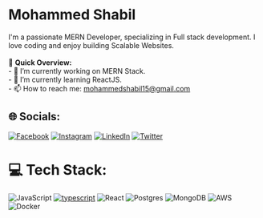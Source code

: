 # Mohammed Shabil 
I'm a passionate MERN Developer, specializing in Full stack development. I love coding and enjoy building Scalable Websites. <br><br>🚀 **Quick Overview:**<br>- 🔭 I’m currently working on MERN Stack.<br>- 🌱 I’m currently learning ReactJS.<br>- 📫 How to reach me: mohammedshabil15@gmail.com


## 🌐 Socials:
[![Facebook](https://img.shields.io/badge/Facebook-%231877F2.svg?logo=Facebook&logoColor=white)](https://www.facebook.com/profile.php?id=100075853181154) [![Instagram](https://img.shields.io/badge/Instagram-%23E4405F.svg?logo=Instagram&logoColor=white)](https://www.instagram.com/ft.shabii/) [![LinkedIn](https://img.shields.io/badge/LinkedIn-%230077B5.svg?logo=linkedin&logoColor=white)](https://www.linkedin.com/in/mohammed-shabil-626938242/) [![Twitter](https://img.shields.io/badge/Twitter-%231DA1F2.svg?logo=Twitter&logoColor=white)](https://twitter.com/shabilmohmd) 

# 💻 Tech Stack:
![JavaScript](https://img.shields.io/badge/JavaScript-323330?style=for-the-badge&logo=javascript&logoColor=F7DF1E) [![typescript](https://img.shields.io/badge/TypeScript-007ACC?style=for-the-badge&logo=typescript&logoColor=white)](https://www.typescriptlang.org/) ![React](https://img.shields.io/badge/react-%2320232a.svg?style=for-the-badge&logo=react&logoColor=%2361DAFB) ![Postgres](https://img.shields.io/badge/postgres-%23316192.svg?style=for-the-badge&logo=postgresql&logoColor=white) ![MongoDB](https://img.shields.io/badge/MongoDB-%234ea94b.svg?style=for-the-badge&logo=mongodb&logoColor=white) ![AWS](https://img.shields.io/badge/AWS-%23FF9900.svg?style=for-the-badge&logo=amazon-aws&logoColor=white) ![Docker](https://img.shields.io/badge/docker-%230db7ed.svg?style=for-the-badge&logo=docker&logoColor=white)
